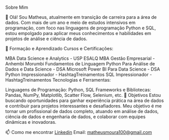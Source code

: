 Sobre Mim

👋 Olá! Sou Matheus, atualmente em transição de carreira para a área de dados. Com mais de um ano e meio de estudos intensivos em programação, com foco nas linguagens de programação Python e SQL, estou empolgado para aplicar meus conhecimentos e habilidades em projetos de análise e ciência de dados.

🌱 Formação e Aprendizado
Cursos e Certificações:

MBA Data Science e Analytics - USP ESALQ
MBA Gestão Empresarial - Anhembi Morumbi
Fundamentos de Linguagem Python Para Análise de Dados e Data Science - DSA
Microsoft Power BI Para Data Science - DSA
Python Impressionador - HashtagTreinamentos
SQL Impressionador - HashtagTreinamentos
Tecnologias e Ferramentas:

Linguagens de Programação: Python, SQL
Frameworks e Bibliotecas: Pandas, NumPy, Matplotlib, Scatter Flow, Selenium, etc.
🎯 Objetivos
Estou buscando oportunidades para ganhar experiência prática na área de dados e contribuir para projetos interessantes e desafiadores. Meu objetivo é me tornar um profissional de dados completo, atuando em análise de dados, ciência de dados e engenharia de dados, e colaborar com equipes dinâmicas e inovadoras.

📫 Como me encontrar
[Linkedin](https://www.linkedin.com/in/matheusmourasilva/)
Email: matheusmoura100@gmail.com

